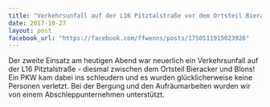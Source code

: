 ```yaml
---
title: "Verkehrsunfall auf der L16 Pitztalstraße vor dem Ortsteil Bieracker"
date: 2017-10-27
layout: post
facebook_url: "https://facebook.com/ffwenns/posts/1750511915023926"
---
```


Der zweite Einsatz am heutigen Abend war neuerlich ein Verkehrsunfall auf der L16 Pitztalstraße - diesmal zwischen dem Ortsteil Bieracker und Blons! Ein PKW kam dabei ins schleudern und es wurden glücklicherweise keine Personen verletzt. Bei der Bergung und den Aufräumarbeiten wurden wir von einem Abschleppunternehmen unterstützt.